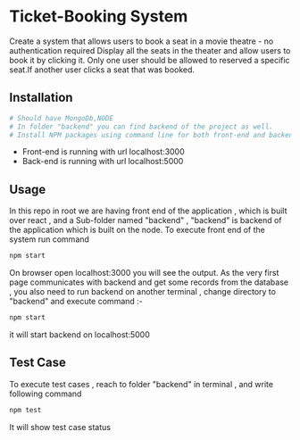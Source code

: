 # Ticket-Booking System

Create a system that allows users to book a seat in a movie theatre - no authentication required
Display all the seats in the theater and allow users to book it by clicking it. Only one user should be allowed to reserved a specific seat.If another user clicks a seat that was booked.

## Installation
```bash
# Should have MongoDb,NODE 
# In folder "backend" you can find backend of the project as well.
# Install NPM packages using command line for both front-end and backend directory for node-module.

```

* Front-end is running with url localhost:3000
* Back-end is running with url localhost:5000 

## Usage
In this repo in root we are having front end of the application , which is built over react , and a Sub-folder named "backend" , "backend" is backend of the application which is built on the node. To execute front end of the system run command

```bash 
npm start
```
On browser open localhost:3000 you will see the output. As the very first page communicates with backend and get some records from the database , you also need to run backend on another terminal , change directory to "backend" and execute command :-

```bash 
npm start 
```
it will start backend on localhost:5000

## Test Case
To execute test cases , reach to folder "backend" in terminal , and write following command

```bash 
npm test
 ```
It will show test case status
